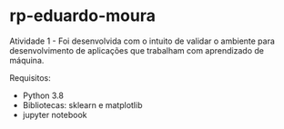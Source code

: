 # rp-eduardo-moura

Atividade 1 - Foi desenvolvida com o intuito de validar o ambiente para desenvolvimento de aplicações que trabalham com aprendizado de máquina.

Requisitos:
- Python 3.8
- Bibliotecas: sklearn e matplotlib
- jupyter notebook
